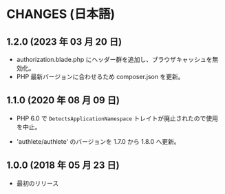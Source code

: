 CHANGES (日本語)
================
1.2.0 (2023 年 03 月 20 日)
---------------------------
- authorization.blade.php にヘッダー群を追加し、ブラウザキャッシュを無効化。
- PHP 最新バージョンに合わせるため composer.json を更新。

1.1.0 (2020 年 08 月 09 日)
---------------------------

- PHP 6.0 で `DetectsApplicationNamespace` トレイトが廃止されたので使用を中止。

- 'authlete/authlete' のバージョンを 1.7.0 から 1.8.0 へ更新。

1.0.0 (2018 年 05 月 23 日)
---------------------------

- 最初のリリース
